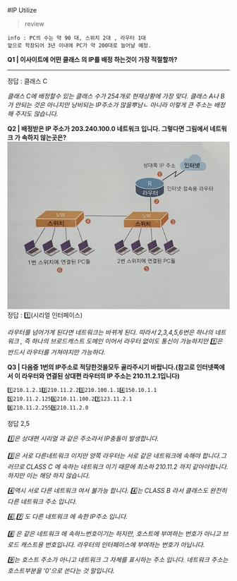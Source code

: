 #IP Utilize
>review
```
info : PC의 수는 약 90 대, 스위치 2대 , 라우터 1대 
앞으로 학장되어 3년 이내에 PC가 약 200대로 늘어날 예정.
```
**Q1 | 이사이트에 어떤 클래스 의 IP를 배정 하는것이 가장 적절할까?**
***
정답 : 클래스 C

*클래스 C에 배정할수 있는 클래스 수가 254개로 현재상황에 가장 맞다. 클래스 A나 B가 안되는 것은 아니지만 낭비되는 IP주소가 많을뿌남ㄴ 아니라 이렇게 큰 주소는 배정해 주지도 않습니다.*

**Q2 | 배정받은 IP 주소가 203.240.100.0 네트워크 입니다. 그렇다면 그림에서 네트워크 가 속하지 않는곳은?**
![ex_screenshot](./image/screenshot.jpg)
정답 : 1️⃣(시리얼 인터페이스)

*라우터를 넘어가게 된다면 네트워크는 바뀌게 된다. 따라서 2,3,4,5,6번은 하나의 네트워크 , 즉 하나의 브로드캐스트 도메인 이어서 라우터 없이도 통신이 가능하지만 1️⃣은 반드시 라우터를 거쳐야지만 가능하다.*

**Q3 | 다음중 1번의 IP주소로 적당한것을모두 골라주시기 바랍니다.(참고로 인터넷쪽에서 이 라우터와 연결된 상대편 라우터의 IP 주소는 210.11.2.1입니다)**
```
1️⃣210.1.2.12️⃣210.11.2.23️⃣210.100.1.14️⃣150.10.1.1
5️⃣210.11.2.1256️⃣210.11.100.27️⃣123.11.2.1
8️⃣210.11.2.2559️⃣210.11.2.0
```
정답 2,5

*1️⃣은 상대편 시리얼 과 같은 주소라서 IP충돌이 발생합니다.*

*3️⃣은 서로 다른네트워크 이지만 양쪽 라우터는 서로 같은 네트워크에 속해야 합니다.그러므로 CLASS C 에 속하는 네트워크 이기 때문에 최소하 210.11.2 까지 같아야합니다. 하지만 이는 해당 하지 않습니다.*

*4️⃣역시 서로 다른 네트워크 여서 불가능 합니다. 4️⃣는 CLASS B 라서 클래스도 완전히 다른 네트워크 주소 입니다.*

*6️⃣,7️⃣ 도 다른 네트워크 에 속한 IP주소 입니다.*

*8️⃣ 은 같은 네트워크 에 속하느번호이기는 하지만, 호스트에 부여하는 번호가 아니고 브로드 캐스트용 번호입니다. 라우터의 인터페이스에 부여하는 번호가 아닙니다.*

*9️⃣는 호스트 주소가 아니고 네트워크 그 자체를 표시하는 주소 입니다. 네트워크 주소는 호스트부분을 '0'으로 쓴다는 것 말입니다.*